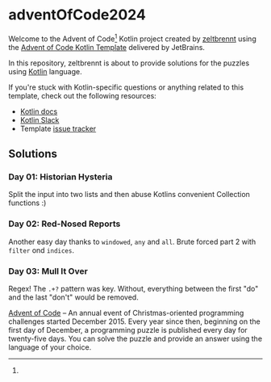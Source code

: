 # adventOfCode2024

Welcome to the Advent of Code[^aoc] Kotlin project created by [zeltbrennt][github] using
the [Advent of Code Kotlin Template][template] delivered by JetBrains.

In this repository, zeltbrennt is about to provide solutions for the puzzles using [Kotlin][kotlin] language.

If you're stuck with Kotlin-specific questions or anything related to this template, check out the following resources:

- [Kotlin docs][docs]
- [Kotlin Slack][slack]
- Template [issue tracker][issues]

## Solutions

### Day 01: Historian Hysteria

Split the input into two lists and then abuse Kotlins convenient Collection functions :)

### Day 02: Red-Nosed Reports

Another easy day thanks to `windowed`, `any` and `all`. Brute forced part 2 with `filter` ond `indices`.

### Day 03: Mull It Over

Regex! The `.+?` pattern was key. Without, everything between the first "do" and the last "don't" would be removed.

[^aoc]:
[Advent of Code][aoc] – An annual event of Christmas-oriented programming challenges started December 2015.
Every year since then, beginning on the first day of December, a programming puzzle is published every day for
twenty-five days.
You can solve the puzzle and provide an answer using the language of your choice.

[aoc]: https://adventofcode.com

[docs]: https://kotlinlang.org/docs/home.html

[github]: https://github.com/zeltbrennt

[issues]: https://github.com/kotlin-hands-on/advent-of-code-kotlin-template/issues

[kotlin]: https://kotlinlang.org

[slack]: https://surveys.jetbrains.com/s3/kotlin-slack-sign-up

[template]: https://github.com/kotlin-hands-on/advent-of-code-kotlin-template
